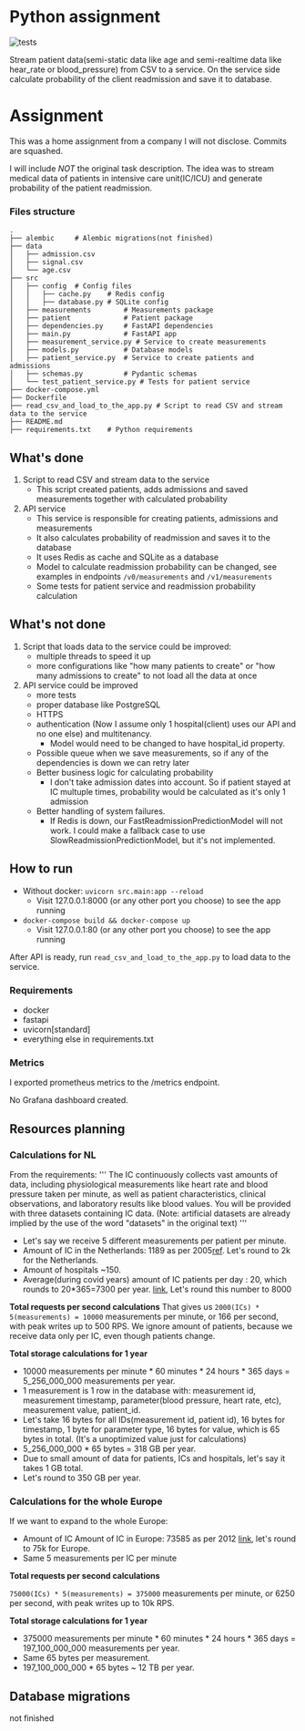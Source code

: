 # Python assignment

![tests](https://github.com/rafavaliev/python-assignment/actions/workflows/py.yml/badge.svg)

Stream patient data(semi-static data like age and semi-realtime data like hear_rate or blood_pressure) from CSV to a
service. On the service side calculate probability of the client readmission and save it to database.

# Assignment

This was a home assignment from a company I will not disclose. Commits are squashed.

I will include *NOT* the original task description. The idea was to stream medical data of patients in intensive care
unit(IC/ICU) and generate
probability of the patient readmission.

### Files structure

    .
    ├── alembic     # Alembic migrations(not finished)
    ├── data
    │   ├── admission.csv
    │   ├── signal.csv
    │   └── age.csv
    ├── src
    │   ├── config  # Config files
    │   │   ├── cache.py    # Redis config
    │   │   ├── database.py # SQLite config
    │   ├── measurements        # Measurements package
    │   ├── patient             # Patient package
    │   ├── dependencies.py     # FastAPI dependencies
    │   ├── main.py             # FastAPI app
    │   ├── measurement_service.py # Service to create measurements
    │   ├── models.py           # Database models
    │   ├── patient_service.py  # Service to create patients and admissions
    │   ├── schemas.py          # Pydantic schemas
    │   └── test_patient_service.py # Tests for patient service
    ├── docker-compose.yml
    ├── Dockerfile
    ├── read_csv_and_load_to_the_app.py # Script to read CSV and stream data to the service
    ├── README.md
    ├── requirements.txt    # Python requirements

## What's done

1. Script to read CSV and stream data to the service
    * This script created patients, adds admissions and saved measurements together with calculated probability
2. API service
    * This service is responsible for creating patients, admissions and measurements
    * It also calculates probability of readmission and saves it to the database
    * It uses Redis as cache and SQLite as a database
    * Model to calculate readmission probability can be changed, see examples in endpoints `/v0/measurements`
      and `/v1/measurements`
    * Some tests for patient service and readmission probability calculation

## What's not done

1. Script that loads data to the service could be improved:
    * multiple threads to speed it up
    * more configurations like "how many patients to create" or "how many admissions to create" to not load all the data
      at once
2. API service could be improved
    * more tests
    * proper database like PostgreSQL
    * HTTPS
    * authentication (Now I assume only 1 hospital(client) uses our API and no one else) and multitenancy.
        * Model would need to be changed to have hospital_id property.
    * Possible queue when we save measurements, so if any of the dependencies is down we can retry later
    * Better business logic for calculating probability
        * I don't take admission dates into account. So if patient stayed at IC multuple times, probability would be
          calculated as it's only 1 admission
    * Better handling of system failures.
        * If Redis is down, our FastReadmissionPredictionModel will not work. I could make a fallback case to use
          SlowReadmissionPredictionModel, but it's not implemented.

## How to run

* Without docker: `uvicorn src.main:app --reload`
    * Visit 127.0.0.1:8000 (or any other port you choose) to see the app running
* `docker-compose build && docker-compose up`
    * Visit 127.0.0.1:80 (or any other port you choose) to see the app running

After API is ready, run `read_csv_and_load_to_the_app.py` to load data to the service.

### Requirements

* docker
* fastapi
* uvicorn[standard]
* everything else in requirements.txt

### Metrics

I exported prometheus metrics to the /metrics endpoint.

No Grafana dashboard created.

## Resources planning

### Calculations for NL

From the requirements:
'''
The IC continuously collects vast amounts of data, including physiological measurements like heart rate and blood
pressure taken per minute, as well as patient characteristics, clinical observations, and laboratory results like blood
values. You will be provided with three datasets containing IC data. (Note: artificial datasets are already implied by
the use of the word "datasets" in the original text)
'''

* Let's say we receive 5 different measurements per patient per minute.
* Amount of IC in the Netherlands: 1189 as per
  2005[ref](https://healthmanagement.org/c/icu/issuearticle/organisational-aspects-of-ic-in-the-netherlands). Let's
  round to 2k for the Netherlands.
* Amount of hospitals ~150.
* Average(during covid years) amount of IC patients per day : 20, which rounds to 20*365=7300 per
  year. [link](https://coronadashboard.government.nl/landelijk/intensive-care-opnames), Let's round this number to 8000

**Total requests per second calculations**
That gives us `2000(ICs) * 5(measurements) = 10000` measurements per minute, or 166 per second, with peak writes up to
500 RPS. We ignore amount of patients, because we receive data only per IC, even though patients change.

**Total storage calculations for 1 year**

* 10000 measurements per minute * 60 minutes * 24 hours * 365 days = 5_256_000_000 measurements per year.
* 1 measurement is 1 row in the database with: measurement id, measurement timestamp, parameter(blood pressure, heart
  rate, etc), measurement value, patient_id.
* Let's take 16 bytes for all IDs(measurement id, patient id), 16 bytes for timestamp, 1 byte for parameter type, 16
  bytes for value, which is 65 bytes in total. (It's a unoptimized value just for calculations)
* 5_256_000_000 * 65 bytes = 318 GB per year.
* Due to small amount of data for patients, ICs and hospitals, let's say it takes 1 GB total.
* Let's round to 350 GB per year.

### Calculations for the whole Europe

If we want to expand to the whole Europe:

* Amount of IC Amount of IC in Europe: 73585 as per
  2012 [link](https://link.springer.com/article/10.1007/s00134-012-2627-8), let's round to 75k for Europe.
* Same 5 measurements per IC per minute

**Total requests per second calculations**

`75000(ICs) * 5(measurements) = 375000` measurements per minute,
or 6250 per second, with peak writes up to 10k RPS.

**Total storage calculations for 1 year**

* 375000 measurements per minute * 60 minutes * 24 hours * 365 days = 197_100_000_000 measurements per year.
* Same 65 bytes per measurement.
* 197_100_000_000 * 65 bytes ~ 12 TB per year.

## Database migrations

not finished